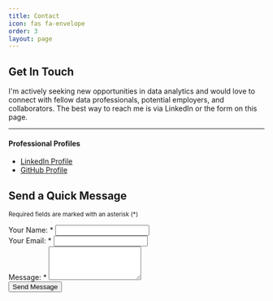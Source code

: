 ```yaml
---
title: Contact
icon: fas fa-envelope
order: 3
layout: page
---
```


<!-- This creates a responsive two-column layout -->
<div class="row">

  <!-- Left Column -->
  <div class="col-lg-5 mb-5 mb-lg-0">
    <h2>Get In Touch</h2>
    <p>
      I'm actively seeking new opportunities in data analytics and would love to connect with fellow data professionals, potential employers, and collaborators. The best way to reach me is via LinkedIn or the form on this page.
    </p>
    <hr class="my-4">
    <h4>Professional Profiles</h4>
    <ul class="list-unstyled">
      <li class="mb-2">
        <i class="fab fa-linkedin fa-fw me-2"></i><a href="https://www.linkedin.com/in/fariya-asghar" target="_blank" rel="noopener noreferrer">LinkedIn Profile</a>
      </li>
      <li class="mb-2">
        <i class="fab fa-github fa-fw me-2"></i><a href="https://github.com/fariyaasghar" target="_blank" rel="noopener noreferrer">GitHub Profile</a>
      </li>
    </ul>
  </div>

  <!-- Right Column -->
  <div class="col-lg-7">
    <h2>Send a Quick Message</h2>
    <form action="https://formspree.io/f/xvgbdwqr" method="POST" class="contact-form">
      <p class="form-note"><small>Required fields are marked with an asterisk (*)</small></p>
      <div class="form-group">
        <label for="name">Your Name: <span class="text-danger">*</span></label>
        <input type="text" id="name" name="name" class="form-control" required>
      </div>
      <div class="form-group">
        <label for="email">Your Email: <span class="text-danger">*</span></label>
        <input type="email" id="email" name="_replyto" class="form-control" required>
      </div>
      <div class="form-group">
        <label for="message">Message: <span class="text-danger">*</span></label>
        <textarea id="message" name="message" rows="4" class="form-control" required></textarea>
      </div>
      <input type="text" name="_gotcha" style="display:none" />
      <button type="submit" class="btn btn-primary mt-3">Send Message</button>
    </form>
  </div>
</div>